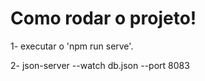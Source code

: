 # Como rodar o projeto!

1- executar o 'npm run serve'.

2- json-server --watch db.json --port 8083
